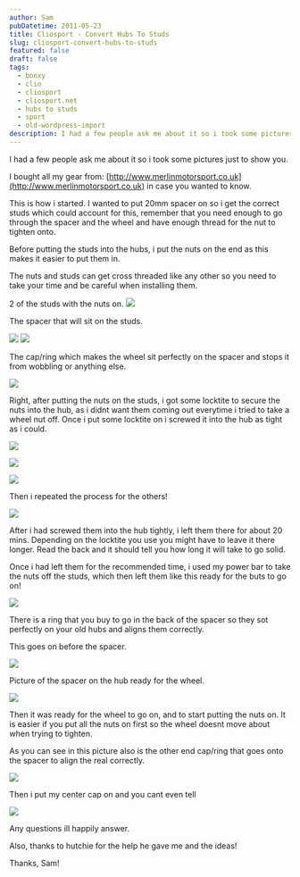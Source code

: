 ```yaml
---
author: Sam
pubDatetime: 2011-05-23
title: Cliosport - Convert Hubs To Studs
slug: cliosport-convert-hubs-to-studs
featured: false
draft: false
tags:
  - bonxy
  - clio
  - cliosport
  - cliosport.net
  - hubs to studs
  - sport
  - old-wordpress-import
description: I had a few people ask me about it so i took some pictures just to show you
---
```


I had a few people ask me about it so i took some pictures just to show you.

I bought all my gear from: [http://www.merlinmotorsport.co.uk](http://www.merlinmotorsport.co.uk) in case you wanted to know.

This is how i started. I wanted to put 20mm spacer on so i get the correct studs which could account for this, remember that you need enough to go through the spacer and the wheel and have enough thread for the nut to tighten onto.

Before putting the studs into the hubs, i put the nuts on the end as this makes it easier to put them in.

The nuts and studs can get cross threaded like any other so you need to take your time and be careful when installing them.

2 of the studs with the nuts on.
![](http://farm4.static.flickr.com/3590/3376251310_74bc1cb2f6.jpg?v=0)

The spacer that will sit on the studs.

![](http://farm4.static.flickr.com/3469/3375433933_8ed00f907b.jpg?v=0)
![](http://farm4.static.flickr.com/3645/3375434657_511e75d699.jpg?v=0)

The cap/ring which makes the wheel sit perfectly on the spacer and stops it from wobbling or anything else.

![](http://farm4.static.flickr.com/3630/3376253408_b146d359f7.jpg?v=0)

Right, after putting the nuts on the studs, i got some locktite to secure the nuts into the hub, as i didnt want them coming out everytime i tried to take a wheel nut off. Once i put some locktite on i screwed it into the hub as tight as i could.

![](http://farm4.static.flickr.com/3656/3376254170_5a43e1544d.jpg?v=0)

![](http://farm4.static.flickr.com/3651/3375436879_02b7851db9.jpg?v=0)

![](http://farm4.static.flickr.com/3625/3375437725_d7c9b22aab.jpg?v=0)

Then i repeated the process for the others!

![](http://farm4.static.flickr.com/3453/3376256548_5600e2f1ba.jpg?v=0)

After i had screwed them into the hub tightly, i left them there for about 20 mins. Depending on the locktite you use you might have to leave it there longer. Read the back and it should tell you how long it will take to go solid.

Once i had left them for the recommended time, i used my power bar to take the nuts off the studs, which then left them like this ready for the buts to go on!

![](http://farm4.static.flickr.com/3556/3376257264_c630da4020.jpg?v=0)

There is a ring that you buy to go in the back of the spacer so they sot perfectly on your old hubs and aligns them correctly.

This goes on before the spacer.

![](http://farm4.static.flickr.com/3606/3376257970_70d79988fe.jpg?v=0)

Picture of the spacer on the hub ready for the wheel.

![](http://farm4.static.flickr.com/3644/3376258810_c64fb5ea13.jpg?v=0)

Then it was ready for the wheel to go on, and to start putting the nuts on. It is easier if you put all the nuts on first so the wheel doesnt move about when trying to tighten.

As you can see in this picture also is the other end cap/ring that goes onto the spacer to align the real correctly.

![](http://farm4.static.flickr.com/3475/3375441655_632db55a71.jpg?v=0)

Then i put my center cap on and you cant even tell

![](http://farm4.static.flickr.com/3569/3375442339_6858784fe4.jpg?v=0)

Any questions ill happily answer.

Also, thanks to hutchie for the help he gave me and the ideas!

Thanks, Sam!